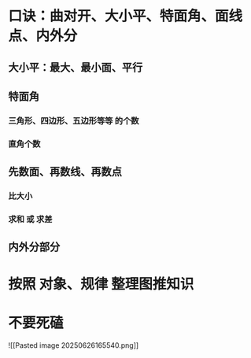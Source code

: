 # 口诀：曲对开、大小平、特面角、面线点、内外分
## 大小平：最大、最小面、平行
## 特面角
### 三角形、四边形、五边形等等 的个数
### 直角个数
## 先数面、再数线、再数点
### 比大小
### 求和 或 求差
## 内外分部分

# 按照 对象、规律 整理图推知识

# 不要死磕
![[Pasted image 20250626165540.png]]